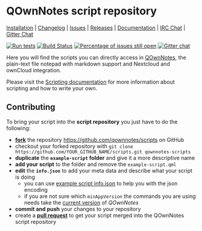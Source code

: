 # QOwnNotes script repository

[Installation](http://www.qownnotes.org/installation) | 
[Changelog](https://github.com/pbek/QOwnNotes/blob/develop/CHANGELOG.md) | 
[Issues](https://github.com/qownnotes/scripts/issues) | 
[Releases](https://github.com/pbek/QOwnNotes/releases) |
[Documentation](http://docs.qownnotes.org) |
[IRC Chat](https://kiwiirc.com/client/irc.freenode.net/#qownnotes) |
[Gitter Chat](https://gitter.im/qownnotes/qownnotes)

[![Run tests](https://github.com/qownnotes/scripts/workflows/Run%20tests/badge.svg?branch=master)](https://github.com/qownnotes/scripts/actions)
[![Build Status](https://travis-ci.org/qownnotes/scripts.svg?branch=master)](https://travis-ci.org/qownnotes/scripts)
[![Percentage of issues still open](http://isitmaintained.com/badge/open/qownnotes/scripts.svg)](http://isitmaintained.com/project/qownnotes/scripts "Percentage of issues still open")
[![Gitter chat](https://badges.gitter.im/gitterHQ/gitter.png)](https://gitter.im/qownnotes/qownnotes)

Here you will find the scripts you can directly access in [QOwnNotes](http://www.qownnotes.org), the plain-text file notepad with markdown support and Nextcloud and ownCloud integration.

Please visit the [Scripting documentation](https://docs.qownnotes.org/en/latest/scripting/) for more information about scripting and how to write your own.

## Contributing

To bring your script into the **script repository** you just have to do the following:

- **[fork](https://help.github.com/articles/fork-a-repo/)** the repository <https://github.com/qownnotes/scripts> on GitHub
- checkout your forked repository with `git clone https://github.com/YOUR_GITHUB_NAME/scripts.git qownnotes-scripts`
- **duplicate** the **`example-script` folder** and give it a more descriptive name
- **add your script** to the folder and remove the `example-script.qml`
- **edit** the **`info.json`** to add your meta data and describe what your script is doing
  - you can use [example script info.json](https://jsoneditoronline.org/?url=https%3A%2F%2Fraw.githubusercontent.com%2Fqownnotes%2Fscripts%2Fmaster%2Fexample-script%2Finfo.json) to help you with the json encoding
  - if you are not sure which `minAppVersion` the commands you are using needs take the [current version](https://github.com/pbek/QOwnNotes/blob/master/src/version.h) of *QOwnNotes*
- **commit and push** your changes to your repository
- create a **[pull request](https://help.github.com/articles/creating-a-pull-request/)** to get your script merged into the QOwnNotes script repository
